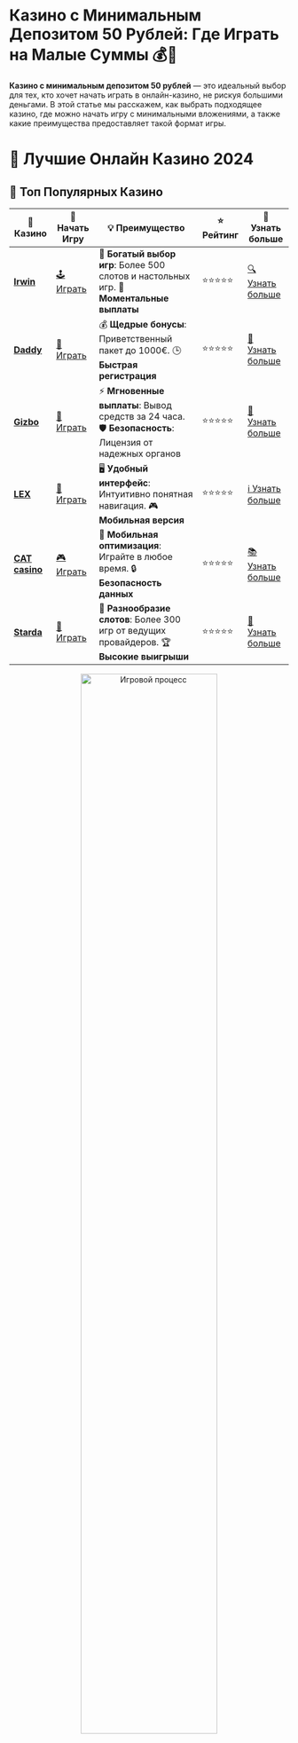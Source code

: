 # Казино с Минимальным Депозитом 50 Рублей: Где Играть на Малые Суммы 💰🎰

**Казино с минимальным депозитом 50 рублей** — это идеальный выбор для тех, кто хочет начать играть в онлайн-казино, не рискуя большими деньгами. В этой статье мы расскажем, как выбрать подходящее казино, где можно начать игру с минимальными вложениями, а также какие преимущества предоставляет такой формат игры.

# 🎰 Лучшие Онлайн Казино 2024

## 🌟 Топ Популярных Казино

| 🎲 **Казино** | 🔗 **Начать Игру** | 💡 **Преимущество** | ⭐ **Рейтинг** | 🔗 **Узнать больше** |
|--------------|---------------------|---------------------|----------------|----------------------|
| [**Irwin**](https://tinyurl.com/4dpanc7s) | [🕹️ Играть](https://tinyurl.com/4dpanc7s) | 🎉 **Богатый выбор игр**: Более 500 слотов и настольных игр. 🎁 **Моментальные выплаты** | ⭐⭐⭐⭐⭐ | [🔍 Узнать больше](https://tinyurl.com/4dpanc7s) |
| [**Daddy**](https://tinyurl.com/4raphhax) | [🎰 Играть](https://tinyurl.com/4raphhax) | 💰 **Щедрые бонусы**: Приветственный пакет до 1000€. 🕒 **Быстрая регистрация** | ⭐⭐⭐⭐⭐ | [📖 Узнать больше](https://tinyurl.com/4raphhax) |
| [**Gizbo**](https://tinyurl.com/35t78xv9) | [🎲 Играть](https://tinyurl.com/35t78xv9) | ⚡ **Мгновенные выплаты**: Вывод средств за 24 часа. 🛡️ **Безопасность**: Лицензия от надежных органов | ⭐⭐⭐⭐⭐ | [📝 Узнать больше](https://tinyurl.com/35t78xv9) |
| [**LEX**](https://tinyurl.com/36mva56y) | [🤑 Играть](https://tinyurl.com/36mva56y) | 🖥️ **Удобный интерфейс**: Интуитивно понятная навигация. 🎮 **Мобильная версия** | ⭐⭐⭐⭐⭐ | [ℹ️ Узнать больше](https://tinyurl.com/36mva56y) |
| [**CAT casino**](https://tinyurl.com/yrsjuw7k) | [🎮 Играть](https://tinyurl.com/yrsjuw7k) | 📱 **Мобильная оптимизация**: Играйте в любое время. 🔒 **Безопасность данных** | ⭐⭐⭐⭐⭐ | [📚 Узнать больше](https://tinyurl.com/yrsjuw7k) |
| [**Starda**](https://tinyurl.com/bdd3znsuL) | [🎯 Играть](https://tinyurl.com/bdd3znsuL) | 🎰 **Разнообразие слотов**: Более 300 игр от ведущих провайдеров. 🏆 **Высокие выигрыши** | ⭐⭐⭐⭐⭐ | [🔎 Узнать больше](https://tinyurl.com/bdd3znsuL) |

<div align="center">
    <img src="https://i.pinimg.com/originals/87/9e/b9/879eb9354dd0699582408b68f2e253b2.gif" alt="Игровой процесс" width="70%">
</div>

## 💎 Лучшие Бонусы и Акции

| 🎲 **Казино** | 🔗 **Начать Игру** | 💡 **Преимущество** | ⭐ **Рейтинг** | 🔗 **Узнать больше** |
|--------------|---------------------|---------------------|----------------|----------------------|
| [**Kometa**](https://tinyurl.com/2kds85s3) | [🎰 Играть](https://tinyurl.com/2kds85s3) | 🎁 **Эксклюзивные бонусы**: Регулярные акции и промо. 🔄 **Программы лояльности** | ⭐⭐⭐⭐☆ | [🔍 Узнать больше](https://tinyurl.com/2kds85s3) |
| [**R7**](https://l24.im/rFAoBM) | [🕹️ Играть](https://l24.im/rFAoBM) | 🕒 **Круглосуточная поддержка**: Всегда на связи. 💸 **Высокие лимиты** | ⭐⭐⭐⭐☆ | [📖 Узнать больше](https://l24.im/rFAoBM) |
| [**7K**](https://tinyurl.com/yxd723x2) | [🎲 Играть](https://tinyurl.com/yxd723x2) | 🌟 **Эксклюзивные бонусы**: Только для VIP игроков. 🎉 **Сезонные акции** | ⭐⭐⭐⭐☆ | [📝 Узнать больше](https://tinyurl.com/yxd723x2) |
| [**Kent**](https://tinyurl.com/5r8a8dhk) | [🤑 Играть](https://tinyurl.com/5r8a8dhk) | 📈 **Высокий RTP**: Более 98%. 💼 **Профессиональная поддержка** | ⭐⭐⭐⭐☆ | [ℹ️ Узнать больше](https://tinyurl.com/5r8a8dhk) |
| [**Sykaaa**](https://tinyurl.com/28ecn4k4) | [🎮 Играть](https://tinyurl.com/28ecn4k4) | 🎉 **Множество акций**: Еженедельные бонусы и турниры. 🛡️ **Безопасность** | ⭐⭐⭐⭐☆ | [📚 Узнать больше](https://tinyurl.com/28ecn4k4) |
| [**Gama**](https://tinyurl.com/yray6y58) | [🎯 Играть](https://tinyurl.com/yray6y58) | 🔍 **Интуитивный интерфейс**: Легкость использования. 🏅 **Престижные турниры** | ⭐⭐⭐⭐☆ | [🔎 Узнать больше](https://tinyurl.com/yray6y58) |

<div align="center">
    <img src="https://i.pinimg.com/originals/87/9e/b9/879eb9354dd0699582408b68f2e253b2.gif" alt="Игровой процесс" width="70%">
</div>

## 🚀 Быстрые Выигрыши и Поддержка

| 🎲 **Казино** | 🔗 **Начать Игру** | 💡 **Преимущество** | ⭐ **Рейтинг** | 🔗 **Узнать больше** |
|--------------|---------------------|---------------------|----------------|----------------------|
| [**Slottica**](https://tinyurl.com/4w67fmn2) | [🎰 Играть](https://tinyurl.com/4w67fmn2) | 🤑 **Низкие ставки**: Идеально для начинающих. 🔄 **Быстрые выводы** | ⭐⭐⭐⭐☆ | [🔍 Узнать больше](https://tinyurl.com/4w67fmn2) |
| [**Чемпион**](https://tinyurl.com/y4c3nkh5) | [🕹️ Играть](https://tinyurl.com/y4c3nkh5) | 🏅 **Лояльная программа**: Награды за активность. 🎁 **Ежемесячные бонусы** | ⭐⭐⭐⭐☆ | [📖 Узнать больше](https://tinyurl.com/y4c3nkh5) |
| [**Vulkan24**](https://tinyurl.com/34fd3knx) | [🎲 Играть](https://tinyurl.com/34fd3knx) | 🚀 **Быстрая регистрация**: Начните играть мгновенно. 🔐 **Безопасные транзакции** | ⭐⭐⭐⭐☆ | [📝 Узнать больше](https://tinyurl.com/34fd3knx) |
| [**Mostbet**](https://tinyurl.com/5n6bnf92) | [🤑 Играть](https://tinyurl.com/5n6bnf92) | 🤝 **Социальные игры**: Играйте с друзьями. 🌐 **Мультиплатформенность** | ⭐⭐⭐⭐☆ | [ℹ️ Узнать больше](https://tinyurl.com/5n6bnf92) |
| [**1WIN**](https://l24.im/IH6BxE4) | [🎮 Играть](https://l24.im/IH6BxE4) | 🏆 **Турниры с большими призами**: Присоединяйтесь к состязаниям. 🎯 **Акции каждый день** | ⭐⭐⭐⭐⭐ | [🔍 Узнать больше](https://l24.im/IH6BxE4) |
| [**Drip**](https://tinyurl.com/df94epu9) | [🎯 Играть](https://tinyurl.com/df94epu9) | 🌐 **Инновационные игры**: Новейшие игровые технологии. 🛡️ **Высокая безопасность** | ⭐⭐⭐⭐☆ | [🔎 Узнать больше](https://tinyurl.com/df94epu9) |

✨ **Выбирайте лучшее казино для себя и наслаждайтесь игрой! Удачи!** ✨

![Казино с минимальным депозитом 50 рублей](https://i.pinimg.com/originals/a9/29/6e/a9296ea1cf6a7c20a985e593451f0323.png)

<div align="center">
    <img src="https://i.pinimg.com/originals/87/9e/b9/879eb9354dd0699582408b68f2e253b2.gif" alt="Казино с минимальным депозитом 50 рублей" width="70%">
</div>

---

### Почему стоит играть в **казино с минимальным депозитом 50 рублей**? 🎮💸

Малые депозиты в онлайн-казино открывают новые возможности для игроков, которые не хотят тратить большие суммы на ставки, но при этом хотят испытать удачу и насладиться азартными играми. Вот почему стоит обратить внимание на **казино с минимальным депозитом 50 рублей**:

- **Доступность для всех** 🌍: Минимальный депозит позволяет каждому игроку начать играть без значительных вложений. Это отличный выбор для новичков, которые хотят испытать азартные игры без больших рисков.
- **Бонусы и акции** 🎁: Даже с минимальным депозитом можно получать бонусы, фриспины и участвовать в различных акциях, что увеличивает шансы на выигрыш.
- **Широкий выбор игр** 🎰: Казино с минимальным депозитом предлагают разнообразные игровые автоматы, рулетку, покер и другие популярные игры, что позволяет найти развлечение по вкусу.
- **Безопасность и прозрачность** 🛡️: Проверенные казино с минимальными депозитами обеспечивают безопасность личных данных и честные выплаты.

---

### Как выбрать **казино с минимальным депозитом 50 рублей**? 🤔💡

1. **Лицензия и репутация** 📝  
   Убедитесь, что казино имеет лицензии от авторитетных регуляторов. Это гарантирует, что игра будет честной, а ваши деньги в безопасности.

2. **Удобные способы пополнения счета** 💳  
   Казино с минимальными депозитами предлагают различные способы пополнения счета. Это может быть банковская карта, электронные кошельки, а также криптовалюты.

3. **Бонусы для новичков** 🎉  
   Обратите внимание на бонусные предложения для новичков. Многие казино предоставляют дополнительные средства на первый депозит или фриспины, которые можно использовать при игре на минимальную ставку.

4. **Низкие требования к отыгрышу** 💸  
   Хорошие казино с минимальными депозитами предлагают бонусы с простыми условиями отыгрыша, что позволяет игрокам быстрее забрать свои выигрыши.

5. **Поддержка популярных платежных систем** 💳  
   Казино должно поддерживать различные способы вывода средств. Убедитесь, что выбранная платформа работает с платежными системами, доступными в вашем регионе.

---

### Топ казино с минимальным депозитом 50 рублей 🏅

1. **Казино №1** 🥇  
   Отличное казино с минимальным депозитом всего 50 рублей. В нем предлагается разнообразие игр, быстрые выплаты и щедрые бонусы для новичков.

2. **Казино №2** 🥈  
   Казино с хорошей репутацией и разнообразием слотов. Доступные методы пополнения счета и выгодные бонусы для игроков.

3. **Казино №3** 🥉  
   Платформа с привлекательными условиями для новичков и минимумом депозитов. Разнообразие игр и простые условия для отыгрыша бонусов.

4. **Казино №4** 💎  
   Лицензированное казино с минимальным депозитом и большим выбором платёжных методов. Простой интерфейс и выгодные бонусы для новых игроков.

5. **Казино №5** 🎰  
   Идеальное место для старта с минимальными ставками. Прозрачная политика вывода средств и щедрые бонусы.

6. **Казино №6** 🎉  
   Платформа, которая предлагает играть на реальные деньги с минимальным депозитом. Быстрая регистрация и выгодные предложения для новых игроков.

7. **Казино №7** 💰  
   Надежное казино с хорошими условиями пополнения и вывода средств. Подходит для игроков, которые хотят начать с минимальными вложениями.

8. **Казино №8** 🔥  
   Казино, которое поддерживает минимальные депозиты и предлагает большое количество бонусов. Игры от топовых провайдеров.

9. **Казино №9** 🏆  
   Казино с надежной системой безопасности и минимальными суммами для депозита. Предлагает отличные условия для новичков.

10. **Казино №10** 🌟  
   Подходит для игроков с ограниченным бюджетом. В казино представлено много популярных игр и хороший выбор платёжных систем.

---

### Как избежать **недобросовестных казино** с минимальным депозитом? 🚫

Несмотря на то, что казино с минимальным депозитом предлагают удобные условия, необходимо следить за безопасностью игры. Вот несколько советов, как избежать плохих казино:

- **Проверяйте отзывы игроков** 🗣️  
   Прочитайте мнения других игроков на независимых платформах, чтобы узнать о репутации казино.
- **Остерегайтесь подозрительно низких бонусов** 🎁  
   Иногда казино предлагают бонусы, которые невозможно отыграть. Обязательно читайте условия бонусных предложений.
- **Проверьте наличие лицензии** 📝  
   Убедитесь, что казино имеет лицензию, выданную авторитетными органами. Это гарантирует честную игру.

---

### Заключение: Играйте в **казино с минимальным депозитом 50 рублей** и наслаждайтесь игрой! 🎉💸

Казино с минимальными депозитами позволяют каждому игроку испытать удачу, не рискуя значительными суммами. Важно выбирать проверенные платформы, которые обеспечивают безопасность и честные выплаты. Начните свою игру в **казино с минимальным депозитом 50 рублей** и наслаждайтесь увлекательными моментами!

🍀 Удачи в игре! 💎🎰
